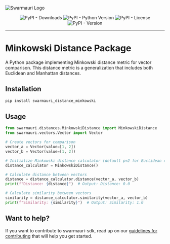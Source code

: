 ![Swarmauri Logo](https://res.cloudinary.com/dbjmpekvl/image/upload/v1730099724/Swarmauri-logo-lockup-2048x757_hww01w.png)

<div align="center">

![PyPI - Downloads](https://img.shields.io/pypi/dm/swarmauri_distance_minkowski)
![PyPI - Python Version](https://img.shields.io/pypi/pyversions/swarmauri_distance_minkowski)
![PyPI - License](https://img.shields.io/pypi/l/swarmauri_distance_minkowski)
![PyPI - Version](https://img.shields.io/pypi/v/swarmauri_distance_minkowski?label=swarmauri_distance_minkowski&color=green)

</div>

---

# Minkowski Distance Package

A Python package implementing Minkowski distance metric for vector comparison. This distance metric is a generalization that includes both Euclidean and Manhattan distances.

## Installation

```bash
pip install swarmauri_distance_minkowski
```

## Usage

```python
from swarmauri.distances.MinkowskiDistance import MinkowskiDistance
from swarmauri.vectors.Vector import Vector

# Create vectors for comparison
vector_a = Vector(value=[1, 2])
vector_b = Vector(value=[1, 2])

# Initialize Minkowski distance calculator (default p=2 for Euclidean distance)
distance_calculator = MinkowskiDistance()

# Calculate distance between vectors
distance = distance_calculator.distance(vector_a, vector_b)
print(f"Distance: {distance}")  # Output: Distance: 0.0

# Calculate similarity between vectors
similarity = distance_calculator.similarity(vector_a, vector_b)
print(f"Similarity: {similarity}")  # Output: Similarity: 1.0
```

## Want to help?

If you want to contribute to swarmauri-sdk, read up on our [guidelines for contributing](https://github.com/swarmauri/swarmauri-sdk/blob/master/contributing.md) that will help you get started.

